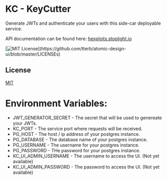 # KC - KeyCutter

Generate JWTs and authenticate your users with this side-car deployable service.

API documentation can be found here: [hexploits.stoplight.io](https://hexploits.stoplight.io/docs/kaycey/)

[![MIT License](https://img.shields.io/apm/l/atomic-design-ui.svg?)](https://github.com/tterb/atomic-design-ui/blob/master/LICENSEs)

## License

[MIT](https://choosealicense.com/licenses/mit/)

# Environment Variables:

- JWT_GENERATOR_SECRET - The secret that will be used to genereate your JWTs.
- KC_PORT - The service port where requests will be received.
- PG_HOST - The host / ip address of your postgres instance.
- PG_DATABASE - The database name of your postgres instance.
- PG_USERNAME - The username for your postgres instance.
- PG_PASSWORD - THe password for your postgres instance.
- KC_UI_ADMIN_USERNAME - The username to access the UI. (Not yet available)
- KC_UI_ADMIN_PASSWORD - The password to access the UI. (Not yet available)